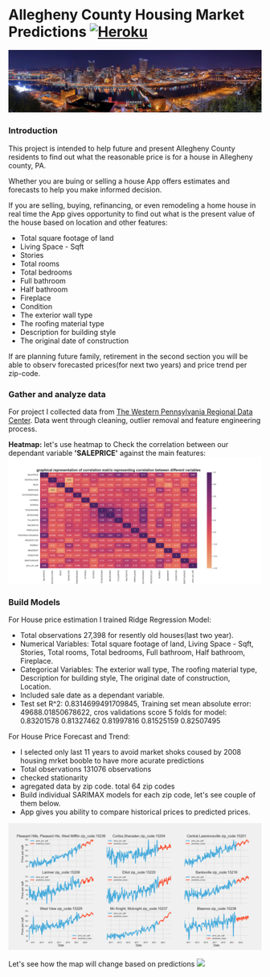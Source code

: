 # Allegheny County Housing Market Predictions [![Heroku](https://heroku-badge.herokuapp.com/?app=heroku-badge&style=flat)](https://allegheny-county-housing.herokuapp.com/)

![Pittsburgh_skyline_panorama_at_night](https://github.com/Datuashvili/Allegheny-County-Housing-Market/blob/main/Pittsburgh_skyline_panorama_at_night.jpg)

### Introduction

This project is intended to help future and present Allegheny County residents to find out what the reasonable price is for a house in Allegheny county, PA. 

Whether you are buing or selling a house App offers estimates and forecasts to help you make informed decision.

If you are selling, buying, refinancing, or even remodeling a home house in real time the App gives opportunity to find out what is the present value of the house based on location and other features:

* Total square footage of land
* Living Space - Sqft
* Stories
* Total rooms
* Total bedrooms
* Full bathroom
* Half bathroom
* Fireplace 
* Condition
* The exterior wall type
* The roofing material type
* Description for building style
* The original date of construction

If are planning future family, retirement in the second section you will be able to observ forecasted prices(for next two years) and price trend per zip-code.

### Gather and analyze data 

For project I collected data from [The Western Pennsylvania Regional Data Center](https://data.wprdc.org/dataset/property-assessments). 
Data went through cleaning, outlier removal and feature engineering process. 

**Heatmap:** let's use heatmap to Check the correlation between our dependant variable **'SALEPRICE'** against the main features:
![heatmap](https://github.com/Datuashvili/Allegheny-County-Housing-Market/blob/main/heatmap.png)


### Build Models
For House price estimation I trained Ridge Regression Model:
* Total observations 27,398 for resently old houses(last two year).
* Numerical Variables: Total square footage of land, Living Space - Sqft, Stories, Total rooms, Total bedrooms, Full bathroom, Half bathroom, Fireplace.
* Categorical Variables: The exterior wall type, The roofing material type, Description for building style, The original date of construction, Location.
* Included sale date as a dependant variable. 
* Test set R^2: 0.8314699491709845, Training set mean absolute error: 49688.01850678622, cros validations score 5 folds for model: 0.83201578 0.81327462 0.81997816 0.81525159 0.82507495

For House Price Forecast and Trend:
* I selected only last 11 years to avoid market shoks coused by 2008 housing mrket booble to have more acurate predictions
* Total observations 131076 observations
* checked stationarity
* agregated data by zip code. total 64 zip codes 
* Build individual SARIMAX models for each zip code, let's see couple of them below. 
* App gives you ability to compare historical prices to predicted prices. 

![SARIMAX](https://github.com/Datuashvili/Allegheny-County-Housing-Market/blob/main/4.png)

Let's see how the map will change based on predictions 
<img src="github.com/Datuashvili/Allegheny-County-Housing-Market/blob/main/diff_time_forecast.png " width="100" >




